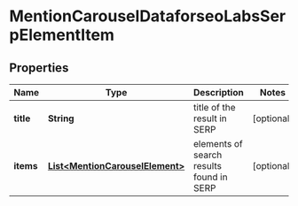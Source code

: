 

# MentionCarouselDataforseoLabsSerpElementItem


## Properties

| Name | Type | Description | Notes |
|------------ | ------------- | ------------- | -------------|
|**title** | **String** | title of the result in SERP |  [optional] |
|**items** | [**List&lt;MentionCarouselElement&gt;**](MentionCarouselElement.md) | elements of search results found in SERP |  [optional] |



